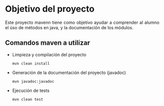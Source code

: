 <div align="justify">

# Objetivo del proyecto

Este proyecto mavenn tiene como objetivo ayudar a comprender al alumno el úso de métodos en java, y la documentación de los módulos.

## Comandos maven a utilizar

- Limpieza y compilación del proyecto

    ```console
    mvn clean install
    ```

- Generación de la documentación del proyecto (javadoc)

    ```console
    mvn javadoc:javadoc 
    ```
- Ejecución de tests

    ```console
    mvn clean test 
    ``` 
 
</div>